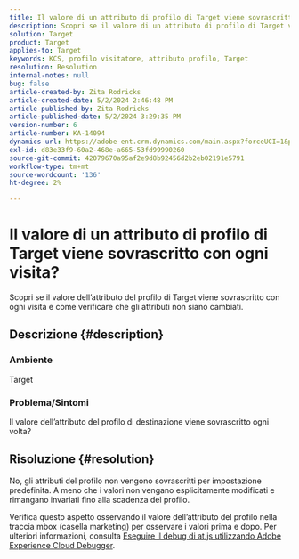 ```yaml
---
title: Il valore di un attributo di profilo di Target viene sovrascritto con ogni visita?
description: Scopri se il valore di un attributo di profilo di Target viene sovrascritto con ogni visita.
solution: Target
product: Target
applies-to: Target
keywords: KCS, profilo visitatore, attributo profilo, Target
resolution: Resolution
internal-notes: null
bug: false
article-created-by: Zita Rodricks
article-created-date: 5/2/2024 2:46:48 PM
article-published-by: Zita Rodricks
article-published-date: 5/2/2024 3:29:35 PM
version-number: 6
article-number: KA-14094
dynamics-url: https://adobe-ent.crm.dynamics.com/main.aspx?forceUCI=1&pagetype=entityrecord&etn=knowledgearticle&id=0f45e3c8-9208-ef11-9f8a-6045bd026dc7
exl-id: d83e33f9-60a2-468e-a665-53fd99990260
source-git-commit: 42079670a95af2e9d8b92456d2b2eb02191e5791
workflow-type: tm+mt
source-wordcount: '136'
ht-degree: 2%

---
```


# Il valore di un attributo di profilo di Target viene sovrascritto con ogni visita?


Scopri se il valore dell’attributo del profilo di Target viene sovrascritto con ogni visita e come verificare che gli attributi non siano cambiati.

## Descrizione {#description}


### Ambiente

Target

### Problema/Sintomi

Il valore dell’attributo del profilo di destinazione viene sovrascritto ogni volta?


## Risoluzione {#resolution}


No, gli attributi del profilo non vengono sovrascritti per impostazione predefinita. A meno che i valori non vengano esplicitamente modificati e rimangano invariati fino alla scadenza del profilo.

Verifica questo aspetto osservando il valore dell’attributo del profilo nella traccia mbox (casella marketing) per osservare i valori prima e dopo. Per ulteriori informazioni, consulta [Eseguire il debug di at.js utilizzando Adobe Experience Cloud Debugger](https://developer.adobe.com/target/implement/client-side/target-debugging-atjs/target-debugging-atjs/).
